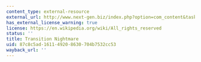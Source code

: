 ```yaml
---
content_type: external-resource
external_url: http://www.next-gen.biz/index.php?option=com_content&task=view&id=2392&Itemid=2
has_external_license_warning: true
license: https://en.wikipedia.org/wiki/All_rights_reserved
status: ''
title: Transition Nightmare
uid: 87c8c5ad-1611-4920-8630-704b7532cc53
wayback_url: ''
---
```

